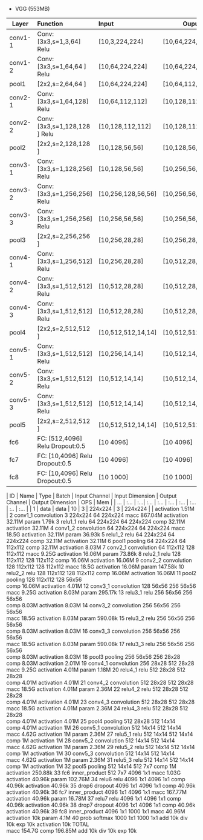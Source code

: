 * VGG (553MB)

| Layer        | Function        | Input | Ouput |
| ------------- |:-------------| :-----|-------|
| conv1-1     | Conv:[3x3,s=1,3,64] Relu| [10,3,224,224] | [10,64,224,224] |
| conv1-2     | Conv:[3x3,s=1,64,64 ] Relu| [10,64,224,224] | [10,64,224,224] |
| pool1     | [2x2,s=2,64,64 ] | [10,64,224,224] | [10,64,112,112] |
| conv2-1     | Conv:[3x3,s=1,64,128] Relu| [10,64,112,112] | [10,128,112,112] |
| conv2-2     | Conv:[3x3,s=1,128,128 ] Relu| [10,128,112,112] | [10,128,112,112] |
| pool2       | [2x2,s=2,128,128 ] | [10,128,56,56] | [10,128,56,56] |
| conv3-1     | Conv:[3x3,s=1,128,256] Relu| [10,128,56,56] | [10,256,56,56] |
| conv3-2     | Conv:[3x3,s=1,256,256] Relu| [10,256,128,56,56] | [10,256,56,56] |
| conv3-3     | Conv:[3x3,s=1,256,256] Relu| [10,256,56,56] | [10,256,56,56] |
| pool3       | [2x2,s=2,256,256 ] | [10,256,28,28] | [10,256,28,28] |
| conv4-1     | Conv:[3x3,s=1,256,512] Relu| [10,256,28,28] | [10,512,28,28] |
| conv4-2     | Conv:[3x3,s=1,512,512] Relu| [10,512,28,28] | [10,512,28,28] |
| conv4-3     | Conv:[3x3,s=1,512,512] Relu| [10,512,28,28] | [10,512,28,28] |
| pool4       | [2x2,s=2,512,512 ] | [10,512,512,14,14] | [10,512,512,14,14] |
| conv5-1     | Conv:[3x3,s=1,512,512] Relu| [10,256,14,14] | [10,512,14,14] |
| conv5-2     | Conv:[3x3,s=1,512,512] Relu| [10,512,14,14] | [10,512,14,14] |
| conv5-3     | Conv:[3x3,s=1,512,512] Relu| [10,512,14,14] | [10,512,14,14] |
| pool5       | [2x2,s=2,512,512 ] | [10,512,512,14,14] | [10,512,512,7,7] |
| fc6         | FC: [512,4096] Relu Dropout:0.5 | [10 4096] | [10 4096] |
| fc7         | FC: [10,4096] Relu Dropout:0.5 | [10 4096] | [10 4096] |
| fc8         | FC: [10,4096] Relu Dropout:0.5 | [10 1000] | [10 1000] |

| ID | Name | Type | Batch | Input Channel | Input Dimension | Output Channel | Output Dimension | OPS | Mem |
| ... | :... | :...| :...  | :...          | :...            | :...           | :...             | :.. | :... | 
| 1	 | data | data | 10    |	3	           | 224x224         | 	3	            | 224x224	|              | activation	1.51M |
2	conv1_1	convolution		3	224x224	64	224x224	
macc	867.04M
activation	32.11M
param	1.79k
3	relu1_1	relu		64	224x224	64	224x224	
comp	32.11M
activation	32.11M
4	conv1_2	convolution		64	224x224	64	224x224	
macc	18.5G
activation	32.11M
param	36.93k
5	relu1_2	relu		64	224x224	64	224x224	
comp	32.11M
activation	32.11M
6	pool1	pooling		64	224x224	64	112x112	
comp	32.11M
activation	8.03M
7	conv2_1	convolution		64	112x112	128	112x112	
macc	9.25G
activation	16.06M
param	73.86k
8	relu2_1	relu		128	112x112	128	112x112	
comp	16.06M
activation	16.06M
9	conv2_2	convolution		128	112x112	128	112x112	
macc	18.5G
activation	16.06M
param	147.58k
10	relu2_2	relu		128	112x112	128	112x112	
comp	16.06M
activation	16.06M
11	pool2	pooling		128	112x112	128	56x56	
comp	16.06M
activation	4.01M
12	conv3_1	convolution		128	56x56	256	56x56	
macc	9.25G
activation	8.03M
param	295.17k
13	relu3_1	relu		256	56x56	256	56x56	
comp	8.03M
activation	8.03M
14	conv3_2	convolution		256	56x56	256	56x56	
macc	18.5G
activation	8.03M
param	590.08k
15	relu3_2	relu		256	56x56	256	56x56	
comp	8.03M
activation	8.03M
16	conv3_3	convolution		256	56x56	256	56x56	
macc	18.5G
activation	8.03M
param	590.08k
17	relu3_3	relu		256	56x56	256	56x56	
comp	8.03M
activation	8.03M
18	pool3	pooling		256	56x56	256	28x28	
comp	8.03M
activation	2.01M
19	conv4_1	convolution		256	28x28	512	28x28	
macc	9.25G
activation	4.01M
param	1.18M
20	relu4_1	relu		512	28x28	512	28x28	
comp	4.01M
activation	4.01M
21	conv4_2	convolution		512	28x28	512	28x28	
macc	18.5G
activation	4.01M
param	2.36M
22	relu4_2	relu		512	28x28	512	28x28	
comp	4.01M
activation	4.01M
23	conv4_3	convolution		512	28x28	512	28x28	
macc	18.5G
activation	4.01M
param	2.36M
24	relu4_3	relu		512	28x28	512	28x28	
comp	4.01M
activation	4.01M
25	pool4	pooling		512	28x28	512	14x14	
comp	4.01M
activation	1M
26	conv5_1	convolution		512	14x14	512	14x14	
macc	4.62G
activation	1M
param	2.36M
27	relu5_1	relu		512	14x14	512	14x14	
comp	1M
activation	1M
28	conv5_2	convolution		512	14x14	512	14x14	
macc	4.62G
activation	1M
param	2.36M
29	relu5_2	relu		512	14x14	512	14x14	
comp	1M
activation	1M
30	conv5_3	convolution		512	14x14	512	14x14	
macc	4.62G
activation	1M
param	2.36M
31	relu5_3	relu		512	14x14	512	14x14	
comp	1M
activation	1M
32	pool5	pooling		512	14x14	512	7x7	
comp	1M
activation	250.88k
33	fc6	inner_product		512	7x7	4096	1x1	
macc	1.03G
activation	40.96k
param	102.76M
34	relu6	relu		4096	1x1	4096	1x1	
comp	40.96k
activation	40.96k
35	drop6	dropout		4096	1x1	4096	1x1	
comp	40.96k
activation	40.96k
36	fc7	inner_product		4096	1x1	4096	1x1	
macc	167.77M
activation	40.96k
param	16.78M
37	relu7	relu		4096	1x1	4096	1x1	
comp	40.96k
activation	40.96k
38	drop7	dropout		4096	1x1	4096	1x1	
comp	40.96k
activation	40.96k
39	fc8	inner_product		4096	1x1	1000	1x1	
macc	40.96M
activation	10k
param	4.1M
40	prob	softmax		1000	1x1	1000	1x1	
add	10k
div	10k
exp	10k
activation	10k
TOTAL							
macc	154.7G
comp	196.85M
add	10k
div	10k
exp	10k
